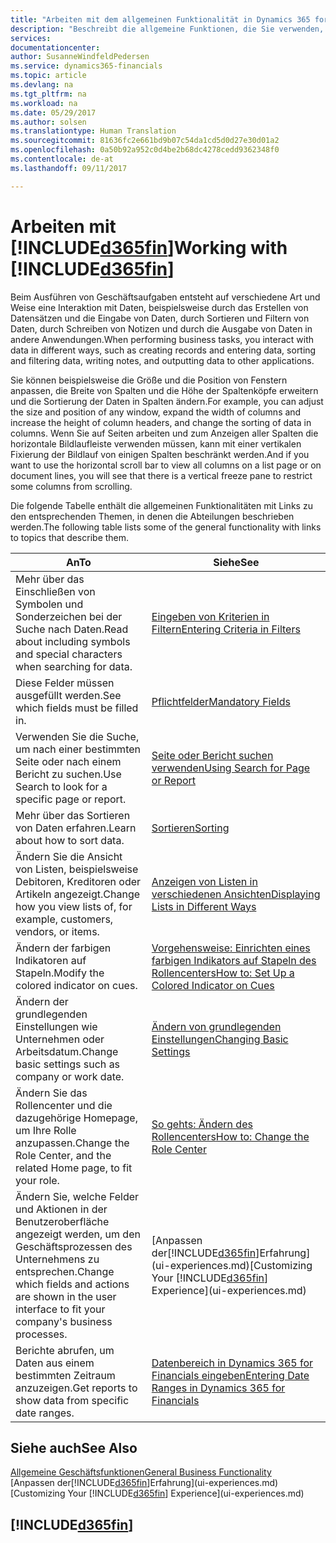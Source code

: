 ```yaml
---
title: "Arbeiten mit dem allgemeinen Funktionalität in Dynamics 365 for Financials | Microsoft Docs"
description: "Beschreibt die allgemeine Funktionen, die Sie verwenden, um die Daten in den Finanzverhältnissen für Aktivitäten, wie Eingabe von Werten, Sortieren von Daten und Ändern von Ansichten auszuführen."
services: 
documentationcenter: 
author: SusanneWindfeldPedersen
ms.service: dynamics365-financials
ms.topic: article
ms.devlang: na
ms.tgt_pltfrm: na
ms.workload: na
ms.date: 05/29/2017
ms.author: solsen
ms.translationtype: Human Translation
ms.sourcegitcommit: 81636fc2e661bd9b07c54da1cd5d0d27e30d01a2
ms.openlocfilehash: 0a50b92a952c0d4be2b68dc4278cedd9362348f0
ms.contentlocale: de-at
ms.lasthandoff: 09/11/2017

---
```

# <a name="working-with-included365finincludesd365finlongmdmd"></a><span data-ttu-id="c5309-103">Arbeiten mit [!INCLUDE[d365fin](includes/d365fin_long_md.md)]</span><span class="sxs-lookup"><span data-stu-id="c5309-103">Working with [!INCLUDE[d365fin](includes/d365fin_long_md.md)]</span></span>
<span data-ttu-id="c5309-104">Beim Ausführen von Geschäftsaufgaben entsteht auf verschiedene Art und Weise eine Interaktion mit Daten, beispielsweise durch das Erstellen von Datensätzen und die Eingabe von Daten, durch Sortieren und Filtern von Daten, durch Schreiben von Notizen und durch die Ausgabe von Daten in andere Anwendungen.</span><span class="sxs-lookup"><span data-stu-id="c5309-104">When performing business tasks, you interact with data in different ways, such as creating records and entering data, sorting and filtering data, writing notes, and outputting data to other applications.</span></span>

<span data-ttu-id="c5309-105">Sie können beispielsweise die Größe und die Position von Fenstern anpassen, die Breite von Spalten und die Höhe der Spaltenköpfe erweitern und die Sortierung der Daten in Spalten ändern.</span><span class="sxs-lookup"><span data-stu-id="c5309-105">For example, you can adjust the size and position of any window, expand the width of columns and increase the height of column headers, and change the sorting of data in columns.</span></span> <span data-ttu-id="c5309-106">Wenn Sie auf Seiten arbeiten und zum Anzeigen aller Spalten die horizontale Bildlaufleiste verwenden müssen, kann mit einer vertikalen Fixierung der Bildlauf von einigen Spalten beschränkt werden.</span><span class="sxs-lookup"><span data-stu-id="c5309-106">And if you want to use the horizontal scroll bar to view all columns on a list page or on document lines, you will see that there is a vertical freeze pane to restrict some columns from scrolling.</span></span>

<span data-ttu-id="c5309-107">Die folgende Tabelle enthält die allgemeinen Funktionalitäten mit Links zu den entsprechenden Themen, in denen die Abteilungen beschrieben werden.</span><span class="sxs-lookup"><span data-stu-id="c5309-107">The following table lists some of the general functionality with links to topics that describe them.</span></span>

| <span data-ttu-id="c5309-108">An</span><span class="sxs-lookup"><span data-stu-id="c5309-108">To</span></span> | <span data-ttu-id="c5309-109">Siehe</span><span class="sxs-lookup"><span data-stu-id="c5309-109">See</span></span> |
| --- | --- |
| <span data-ttu-id="c5309-110">Mehr über das Einschließen von Symbolen und Sonderzeichen bei der Suche nach Daten.</span><span class="sxs-lookup"><span data-stu-id="c5309-110">Read about including symbols and special characters when searching for data.</span></span> |[<span data-ttu-id="c5309-111">Eingeben von Kriterien in Filtern</span><span class="sxs-lookup"><span data-stu-id="c5309-111">Entering Criteria in Filters</span></span>](ui-enter-criteria-filters.md) |
| <span data-ttu-id="c5309-112">Diese Felder müssen ausgefüllt werden.</span><span class="sxs-lookup"><span data-stu-id="c5309-112">See which fields must be filled in.</span></span> |[<span data-ttu-id="c5309-113">Pflichtfelder</span><span class="sxs-lookup"><span data-stu-id="c5309-113">Mandatory Fields</span></span>](ui-mandatory-fields.md) |
| <span data-ttu-id="c5309-114">Verwenden Sie die Suche, um nach einer bestimmten Seite oder nach einem Bericht zu suchen.</span><span class="sxs-lookup"><span data-stu-id="c5309-114">Use Search to look for a specific page or report.</span></span> |[<span data-ttu-id="c5309-115">Seite oder Bericht suchen verwenden</span><span class="sxs-lookup"><span data-stu-id="c5309-115">Using Search for Page or Report</span></span>](ui-search.md) |
| <span data-ttu-id="c5309-116">Mehr über das Sortieren von Daten erfahren.</span><span class="sxs-lookup"><span data-stu-id="c5309-116">Learn about how to sort data.</span></span> |[<span data-ttu-id="c5309-117">Sortieren</span><span class="sxs-lookup"><span data-stu-id="c5309-117">Sorting</span></span>](ui-sorting.md) |
| <span data-ttu-id="c5309-118">Ändern Sie die Ansicht von Listen, beispielsweise Debitoren, Kreditoren oder Artikeln angezeigt.</span><span class="sxs-lookup"><span data-stu-id="c5309-118">Change how you view lists of, for example, customers, vendors, or items.</span></span> |[<span data-ttu-id="c5309-119">Anzeigen von Listen in verschiedenen Ansichten</span><span class="sxs-lookup"><span data-stu-id="c5309-119">Displaying Lists in Different Ways</span></span>](across-display-lists-different-views.md) |
| <span data-ttu-id="c5309-120">Ändern der farbigen Indikatoren auf Stapeln.</span><span class="sxs-lookup"><span data-stu-id="c5309-120">Modify the colored indicator on cues.</span></span> |[<span data-ttu-id="c5309-121">Vorgehensweise: Einrichten eines farbigen Indikators auf Stapeln des Rollencenters</span><span class="sxs-lookup"><span data-stu-id="c5309-121">How to: Set Up a Colored Indicator on Cues</span></span>](ui-how-setup-colored-indicator-cues.md) |
| <span data-ttu-id="c5309-122">Ändern der grundlegenden Einstellungen wie Unternehmen oder Arbeitsdatum.</span><span class="sxs-lookup"><span data-stu-id="c5309-122">Change basic settings such as company or work date.</span></span> |[<span data-ttu-id="c5309-123">Ändern von grundlegenden Einstellungen</span><span class="sxs-lookup"><span data-stu-id="c5309-123">Changing Basic Settings</span></span>](ui-change-basic-settings.md) |
| <span data-ttu-id="c5309-124">Ändern Sie das Rollencenter und die dazugehörige Homepage, um Ihre Rolle anzupassen.</span><span class="sxs-lookup"><span data-stu-id="c5309-124">Change the Role Center, and the related Home page, to fit your role.</span></span> |[<span data-ttu-id="c5309-125">So gehts: Ändern des Rollencenters</span><span class="sxs-lookup"><span data-stu-id="c5309-125">How to: Change the Role Center</span></span>](change-role.md) |
| <span data-ttu-id="c5309-126">Ändern Sie, welche Felder und Aktionen in der Benutzeroberfläche angezeigt werden, um den Geschäftsprozessen des Unternehmens zu entsprechen.</span><span class="sxs-lookup"><span data-stu-id="c5309-126">Change which fields and actions are shown in the user interface to fit your company's business processes.</span></span> |<span data-ttu-id="c5309-127">[Anpassen der[!INCLUDE[d365fin](includes/d365fin_md.md)]Erfahrung](ui-experiences.md)</span><span class="sxs-lookup"><span data-stu-id="c5309-127">[Customizing Your [!INCLUDE[d365fin](includes/d365fin_md.md)] Experience](ui-experiences.md)</span></span> |
| <span data-ttu-id="c5309-128">Berichte abrufen, um Daten aus einem bestimmten Zeitraum anzuzeigen.</span><span class="sxs-lookup"><span data-stu-id="c5309-128">Get reports to show data from specific date ranges.</span></span> |[<span data-ttu-id="c5309-129">Datenbereich in Dynamics 365 for Financials eingeben</span><span class="sxs-lookup"><span data-stu-id="c5309-129">Entering Date Ranges in Dynamics 365 for Financials</span></span>](ui-enter-date-ranges.md) |

## <a name="see-also"></a><span data-ttu-id="c5309-130">Siehe auch</span><span class="sxs-lookup"><span data-stu-id="c5309-130">See Also</span></span>
[<span data-ttu-id="c5309-131">Allgemeine Geschäftsfunktionen</span><span class="sxs-lookup"><span data-stu-id="c5309-131">General Business Functionality</span></span>](ui-across-business-areas.md)  
<span data-ttu-id="c5309-132">[Anpassen der[!INCLUDE[d365fin](includes/d365fin_md.md)]Erfahrung](ui-experiences.md)</span><span class="sxs-lookup"><span data-stu-id="c5309-132">[Customizing Your [!INCLUDE[d365fin](includes/d365fin_md.md)] Experience](ui-experiences.md)</span></span>  

## [!INCLUDE[d365fin](includes/free_trial_md.md)]

